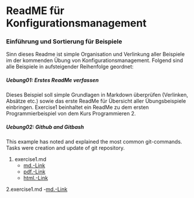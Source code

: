 # ReadME für Konfigurationsmanagement
### Einführung und Sortierung für Beispiele

Sinn dieses Readme ist simple Organisation und Verlinkung aller Beispiele im der kommenden Übung von Konfigurationsmanagement.
Folgend sind alle Beispiele  in aufsteigender Reihenfolge geordnet: 

##### Uebung01: Erstes ReadMe verfassen
Dieses Beispiel soll simple Grundlagen in Markdown überprüfen (Verlinken, Absätze etc.) sowie das erste ReadMe für Übersicht aller Übungsbeispiele einbringen. Exercise1 beinhaltet ein ReadMe zu dem ersten Programmierbeispiel von dem Kurs Programmieren 2.

##### Uebung02: Github and Gitbash
This example has noted and explained the most common git-commands. Tasks were creation and update of git repository.


1. exercise1.md
   - [md.-Link](exercise1.md)
   - [pdf.-Link](exercise1.pdf)
   - [html.-Link](exercise1.html)

2.exercise1.md
   -[md.-Link](exercise2.md) 

